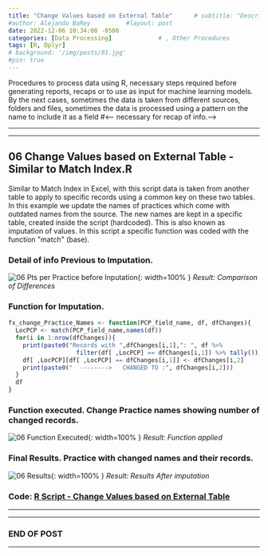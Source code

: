 ```yaml
---
title: "Change Values based on External Table"      # subtitle: "Description of R Scripts for data processing."
#author: Alejando BaRey          #layout: post
date: 2022-12-06 10:34:00 -0500
categories: [Data Processing]             # , Other Procedures
tags: [R, Dplyr]
# background: '/img/posts/01.jpg'
#pin: true
---
```


Procedures to process data using R, necessary steps required before generating reports, recaps or to use as input for machine learning models. By the next cases, sometimes the data is taken from different sources, folders and files, sometimes the data is processed using a pattern on the name to include it as a field #<-- necessary for recap of info.-->

___

___

## 06 Change Values based on External Table - Similar to Match Index.R

Similar to Match Index in Excel, with this script data is taken from another table to apply to specific records using a common key on these two tables. In this example we update the names of practices which come with outdated names from the source. The new names are kept in a specific table, created inside the script (hardcoded). This is also known as imputation of values. In this script a specific function was coded with the function "match" (base).

### Detail of info Previous to Imputation.

![06 Pts per Practice before Inputation](/images/DataProcess/06_Pts_per_Practice_before_Imputation.PNG){: width=100% } <!--{: width="350" height="350" }-->
_Result: Comparison of Differences_


### Function for Imputation.
```R
fx_change_Practice_Names <- function(PCP_field_name, df, dfChanges){
  LocPCP <- match(PCP_field_name,names(df))
  for(i in 1:nrow(dfChanges)){
    print(paste0("Records with ",dfChanges[i,1],": ", df %>% 
                   filter(df[ ,LocPCP] == dfChanges[i,1]) %>% tally()))
    df[ ,LocPCP][df[ ,LocPCP] == dfChanges[i,1]] <- dfChanges[i,2]
    print(paste0("  -------->   CHANGED TO :", dfChanges[i,2]))
  }
  df
}
```

### Function executed. Change Practice names showing number of changed records.
![06 Function Executed](/images/DataProcess/06_Function_Executed_with_number_of_Records_changed.PNG){: width=100% }   <!--# {: width="550" height="350" }-->
_Result: Function applied_

### Final Results. Practice with changed names and their records.
![06 Results](/images/DataProcess/06_Final_Results_only_Practices_w_applied_Imputation.PNG){: width=100% }   <!--# {: width="550" height="350" }-->
_Result: Results After imputation_

### Code: [R Script - Change Values based on External Table](https://github.com/albarey33/Data_Analysis_R/blob/main/06%20Change%20Values%20based%20on%20External%20Table%20-%20Match%20Index.R)

___


_____

### END OF POST
___


